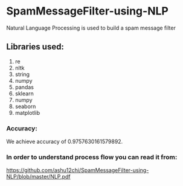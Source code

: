 # SpamMessageFilter-using-NLP
Natural Language Processing is used to build a spam message filter
## Libraries used:
  1. re
  2. nltk
  3. string
  4. numpy
  5. pandas
  6. sklearn
  7. numpy
  8. seaborn
  9. matplotlib
### Accuracy:
We achieve accuracy of 0.9757630161579892.
### In order to understand process flow you can read it from:
https://github.com/ashu12chi/SpamMessageFilter-using-NLP/blob/master/NLP.pdf

